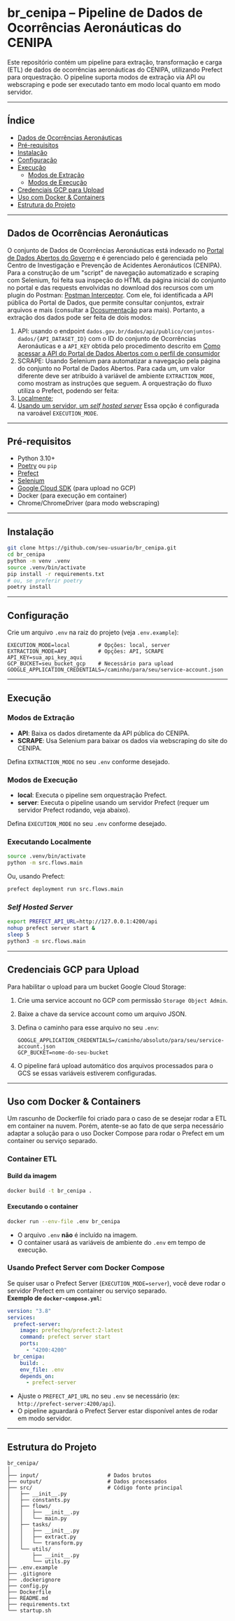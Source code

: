 # br_cenipa – Pipeline de Dados de Ocorrências Aeronáuticas do CENIPA

Este repositório contém um pipeline para extração, transformação e carga (ETL) de dados de ocorrências aeronáuticas do CENIPA, utilizando Prefect para orquestração. O pipeline suporta modos de extração via API ou webscraping e pode ser executado tanto em modo local quanto em modo servidor.

---

## Índice

- [Dados de Ocorrências Aeronáuticas](#dados-de-ocorrências-aeronáuticas)
- [Pré-requisitos](#pré-requisitos)
- [Instalação](#instalação)
- [Configuração](#configuração)
- [Execução](#execução)
  - [Modos de Extração](#modos-de-extração)
  - [Modos de Execução](#modos-de-execução)
- [Credenciais GCP para Upload](#credenciais-gcp-para-upload)
- [Uso com Docker & Containers](#uso-com-docker--containers)
- [Estrutura do Projeto](#estrutura-do-projeto)

---
## Dados de Ocorrências Aeronáuticas

O conjunto de Dados de Ocorrências Aeronáuticas está indexado no [Portal de Dados Abertos do Governo](https://dados.gov.br/dados/conjuntos-dados/ocorrencias-aeronauticas-da-aviacao-civil-brasileira) e é gerenciado pelo  é gerenciada pelo Centro de Investigação e Prevenção de Acidentes Aeronáuticos (CENIPA). 
Para a construção de um "script" de navegação automatizado e scraping com Selenium, foi feita sua inspeção do HTML da página inicial do conjunto no portal e das requests envolvidas no download dos recursos com um plugin do Postman: [Postman Interceptor](https://learning.postman.com/docs/sending-requests/capturing-request-data/interceptor/). Com ele, foi identificada a API pública do Portal de Dados, que permite consultar conjuntos, extrair arquivos e mais (consultar a [Dcosumentação](https://dados.gov.br/swagger-ui/index.html) para mais). 
Portanto, a extração dos dados pode ser feita de dois modos:
1. API: usando o endpoint `dados.gov.br/dados/api/publico/conjuntos-dados/{API_DATASET_ID}` com o ID do conjunto de Ocorrências Aeronáuticas e a `API_KEY` obtida pelo procedimento descrito em [Como acessar a API do Portal de Dados Abertos com o perfil de consumidor](https://dados.gov.br/dados/conteudo/como-acessar-a-api-do-portal-de-dados-abertos-com-o-perfil-de-consumidor)
2. SCRAPE: Usando Selenium para automatizar a navegação pela página do conjunto no Portal de Dados Abertos.
Para cada um, um valor diferente deve ser atribuído à variável de ambiente `EXTRACTION_MODE`, como mostram as instruções que seguem.
A orquestração do fluxo utiliza o Prefect, podendo ser feita:
1. [Localmente](https://docs.prefect.io/v3/get-started/quickstart#open-source);
2. [Usando um servidor, um _self hosted server_](https://docs.prefect.io/v3/how-to-guides/self-hosted/server-cli)
Essa opção é configurada na varoável `EXECUTION_MODE`.
---

## Pré-requisitos

- Python 3.10+
- [Poetry](https://python-poetry.org/) ou `pip`
- [Prefect](https://docs.prefect.io/)
- [Selenium](https://selenium-python.readthedocs.io/)
- [Google Cloud SDK](https://cloud.google.com/sdk) (para upload no GCP)
- Docker (para execução em container)
- Chrome/ChromeDriver (para modo webscraping)

---

## Instalação

```bash
git clone https://github.com/seu-usuario/br_cenipa.git
cd br_cenipa
python -m venv .venv
source .venv/bin/activate
pip install -r requirements.txt
# ou, se preferir poetry
poetry install
```

---

## Configuração

Crie um arquivo `.env` na raiz do projeto (veja `.env.example`):

```env
EXECUTION_MODE=local         # Opções: local, server
EXTRACTION_MODE=API          # Opções: API, SCRAPE
API_KEY=sua_api_key_aqui
GCP_BUCKET=seu_bucket_gcp    # Necessário para upload
GOOGLE_APPLICATION_CREDENTIALS=/caminho/para/seu/service-account.json
```
---

## Execução

### Modos de Extração

- **API**: Baixa os dados diretamente da API pública do CENIPA.
- **SCRAPE**: Usa Selenium para baixar os dados via webscraping do site do CENIPA.

Defina `EXTRACTION_MODE` no seu `.env` conforme desejado.

### Modos de Execução

- **local**: Executa o pipeline sem orquestração Prefect.
- **server**: Executa o pipeline usando um servidor Prefect (requer um servidor Prefect rodando, veja abaixo).

Defina `EXECUTION_MODE` no seu `.env` conforme desejado.

### Executando Localmente

```bash
source .venv/bin/activate
python -m src.flows.main
```

Ou, usando Prefect:

```bash
prefect deployment run src.flows.main
```

### _Self Hosted Server_

```bash
export PREFECT_API_URL=http://127.0.0.1:4200/api
nohup prefect server start &
sleep 5
python3 -m src.flows.main
```
---

## Credenciais GCP para Upload

Para habilitar o upload para um bucket Google Cloud Storage:

1. Crie uma service account no GCP com permissão `Storage Object Admin`.
2. Baixe a chave da service account como um arquivo JSON.
3. Defina o caminho para esse arquivo no seu `.env`:

   ```env
   GOOGLE_APPLICATION_CREDENTIALS=/caminho/absoluto/para/seu/service-account.json
   GCP_BUCKET=nome-do-seu-bucket
   ```

4. O pipeline fará upload automático dos arquivos processados para o GCS se essas variáveis estiverem configuradas.

---

## Uso com Docker & Containers
Um rascunho de Dockerfile foi criado para o caso de se desejar rodar a ETL em container na nuvem. Porém, atente-se ao fato de que serpa necessário adaptar a solução para o uso Docker Compose para rodar o Prefect em um container ou serviço separado.

### Container ETL

#### Build da imagem 

```bash
docker build -t br_cenipa .
```

#### Executando o container

```bash
docker run --env-file .env br_cenipa
```

- O arquivo `.env` **não** é incluído na imagem.
- O container usará as variáveis de ambiente do `.env` em tempo de execução.

### Usando Prefect Server com Docker Compose

Se quiser usar o Prefect Server (`EXECUTION_MODE=server`), você deve rodar o servidor Prefect em um container ou serviço separado.  
**Exemplo de `docker-compose.yml`:**

```yaml
version: "3.8"
services:
  prefect-server:
    image: prefecthq/prefect:2-latest
    command: prefect server start
    ports:
      - "4200:4200"
  br_cenipa:
    build: .
    env_file: .env
    depends_on:
      - prefect-server
```

- Ajuste o `PREFECT_API_URL` no seu `.env` se necessário (ex: `http://prefect-server:4200/api`).
- O pipeline aguardará o Prefect Server estar disponível antes de rodar em modo servidor.

---

## Estrutura do Projeto

```
br_cenipa/
│
├── input/                      # Dados brutos
├── output/                     # Dados processados
├── src/                        # Código fonte principal
│   ├── __init__.py
│   ├── constants.py
│   ├── flows/
│   │   ├── __init__.py
│   │   └── main.py
│   ├── tasks/
│   │   ├── __init__.py
│   │   ├── extract.py
│   │   └── transform.py
│   └── utils/
│       ├── __init__.py
│       └── utils.py
├── .env.example
├── .gitignore
├── .dockerignore
├── config.py
├── Dockerfile
├── README.md
├── requirements.txt
└── startup.sh
```
